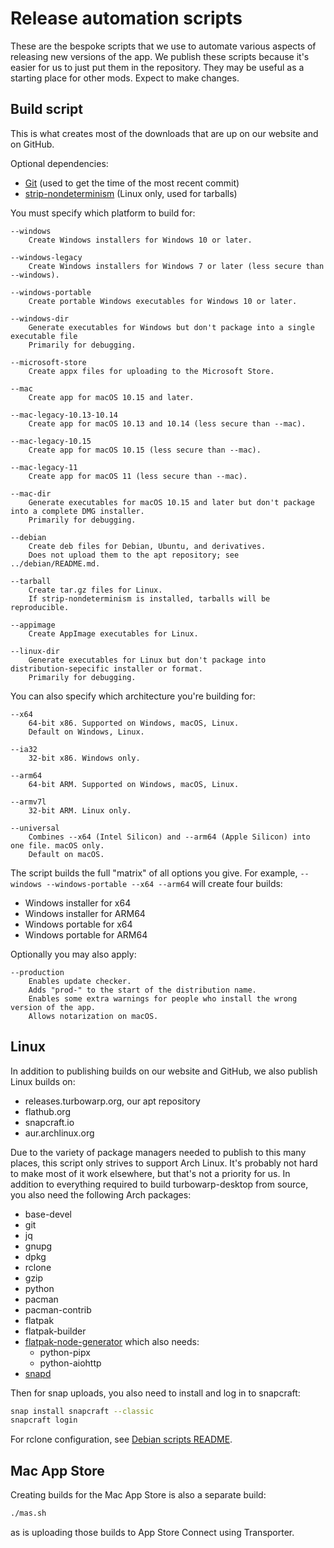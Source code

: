 # Release automation scripts

These are the bespoke scripts that we use to automate various aspects of releasing new versions of the app. We publish these scripts because it's easier for us to just put them in the repository. They may be useful as a starting place for other mods. Expect to make changes.

## Build script

This is what creates most of the downloads that are up on our website and on GitHub.

Optional dependencies:

- [Git](https://git-scm.com/) (used to get the time of the most recent commit)
- [strip-nondeterminism](https://salsa.debian.org/reproducible-builds/strip-nondeterminism) (Linux only, used for tarballs)

You must specify which platform to build for:

```
--windows
    Create Windows installers for Windows 10 or later.

--windows-legacy
    Create Windows installers for Windows 7 or later (less secure than --windows).

--windows-portable
    Create portable Windows executables for Windows 10 or later.

--windows-dir
    Generate executables for Windows but don't package into a single executable file
    Primarily for debugging.

--microsoft-store
    Create appx files for uploading to the Microsoft Store.

--mac
    Create app for macOS 10.15 and later.

--mac-legacy-10.13-10.14
    Create app for macOS 10.13 and 10.14 (less secure than --mac).

--mac-legacy-10.15
    Create app for macOS 10.15 (less secure than --mac).

--mac-legacy-11
    Create app for macOS 11 (less secure than --mac).

--mac-dir
    Generate executables for macOS 10.15 and later but don't package into a complete DMG installer.
    Primarily for debugging.

--debian
    Create deb files for Debian, Ubuntu, and derivatives.
    Does not upload them to the apt repository; see ../debian/README.md.

--tarball
    Create tar.gz files for Linux.
    If strip-nondeterminism is installed, tarballs will be reproducible.

--appimage
    Create AppImage executables for Linux.

--linux-dir
    Generate executables for Linux but don't package into distribution-sepecific installer or format.
    Primarily for debugging.
```

You can also specify which architecture you're building for:

```
--x64
    64-bit x86. Supported on Windows, macOS, Linux.
    Default on Windows, Linux.

--ia32
    32-bit x86. Windows only.

--arm64
    64-bit ARM. Supported on Windows, macOS, Linux.

--armv7l
    32-bit ARM. Linux only.

--universal
    Combines --x64 (Intel Silicon) and --arm64 (Apple Silicon) into one file. macOS only.
    Default on macOS.
```

The script builds the full "matrix" of all options you give. For example, `--windows --windows-portable --x64 --arm64` will create four builds:

- Windows installer for x64
- Windows installer for ARM64
- Windows portable for x64
- Windows portable for ARM64

Optionally you may also apply:

```
--production
    Enables update checker.
    Adds "prod-" to the start of the distribution name.
    Enables some extra warnings for people who install the wrong version of the app.
    Allows notarization on macOS.
```

## Linux

In addition to publishing builds on our website and GitHub, we also publish Linux builds on:

- releases.turbowarp.org, our apt repository
- flathub.org
- snapcraft.io
- aur.archlinux.org

Due to the variety of package managers needed to publish to this many places, this script only strives to support Arch Linux. It's probably not hard to make most of it work elsewhere, but that's not a priority for us. In addition to everything required to build turbowarp-desktop from source, you also need the following Arch packages:

- base-devel
- git
- jq
- gnupg
- dpkg
- rclone
- gzip
- python
- pacman
- pacman-contrib
- flatpak
- flatpak-builder
- [flatpak-node-generator](https://github.com/flatpak/flatpak-builder-tools/tree/master/node) which also needs:
    - python-pipx
    - python-aiohttp
- [snapd](https://aur.archlinux.org/packages/snapd)

Then for snap uploads, you also need to install and log in to snapcraft:

```bash
snap install snapcraft --classic
snapcraft login
```

For rclone configuration, see [Debian scripts README](../debian/README.md).

## Mac App Store

Creating builds for the Mac App Store is also a separate build:

```bash
./mas.sh
```

as is uploading those builds to App Store Connect using Transporter.

